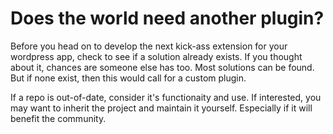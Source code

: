 Does the world need another plugin?
===================================
Before you head on to develop the next kick-ass extension for your wordpress
app, check to see if a solution already exists. If you thought about it, chances
are someone else has too. Most solutions can be found. But if none exist, then
this would call for a custom plugin.

If a repo is out-of-date, consider it's functionaity and use. If interested, you
may want to inherit the project and maintain it yourself. Especially if it will
benefit the community.
